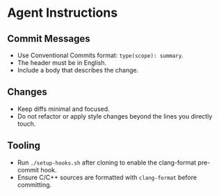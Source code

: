 # Agent Instructions

## Commit Messages

- Use Conventional Commits format: `type(scope): summary`.
- The header must be in English.
- Include a body that describes the change.

## Changes

- Keep diffs minimal and focused.
- Do not refactor or apply style changes beyond the lines you directly touch.

## Tooling
- Run `./setup-hooks.sh` after cloning to enable the clang-format pre-commit hook.
- Ensure C/C++ sources are formatted with `clang-format` before committing.
